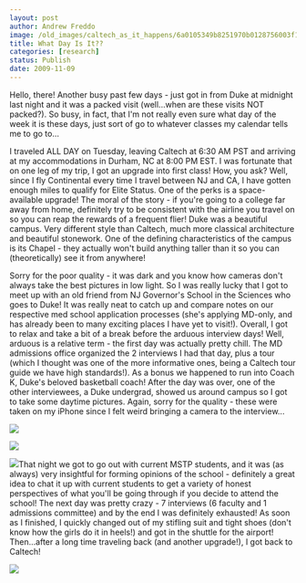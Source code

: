 ```yaml
---
layout: post
author: Andrew Freddo
image: /old_images/caltech_as_it_happens/6a0105349b8251970b0128756003f1970c.jpg
title: What Day Is It??
categories: [research]
status: Publish
date: 2009-11-09
---
```




Hello, there!
Another busy past few days - just got in from Duke at midnight last night and it was a packed visit (well...when are these visits NOT packed?). So busy, in fact, that I'm not really even sure what day of the week it is these days, just sort of go to whatever classes my calendar tells me to go to...

I traveled ALL DAY on Tuesday, leaving Caltech at 6:30 AM PST and arriving at my accommodations in Durham, NC at 8:00 PM EST. I was fortunate that on one leg of my trip, I got an upgrade into first class! How, you ask? Well, since I fly Continental every time I travel between NJ and CA, I have gotten enough miles to qualify for Elite Status. One of the perks is a space-available upgrade! The moral of the story - if you're going to a college far away from home, definitely try to be consistent with the airline you travel on so you can reap the rewards of a frequent flier!
Duke was a beautiful campus. Very different style than Caltech, much more classical architecture and beautiful stonework. One of the defining characteristics of the campus is its Chapel - they actually won't build anything taller than it so you can (theoretically) see it from anywhere!

 Sorry for the poor quality - it was dark and you know how cameras don't always take the best pictures in low light. So I was really lucky that I got to meet up with an old friend from NJ Governor's School in the Sciences who goes to Duke! It was really neat to catch up and compare notes on our respective med school application processes (she's applying MD-only, and has already been to many exciting places I have yet to visit!). Overall, I got to relax and take a bit of a break before the arduous interview days!
Well, arduous is a relative term - the first day was actually pretty chill. The MD admissions office organized the 2 interviews I had that day, plus a tour (which I thought was one of the more informative ones, being a Caltech tour guide we have high standards!). As a bonus we happened to run into Coach K, Duke's beloved basketball coach! After the day was over, one of the other interviewees, a Duke undergrad, showed us around campus so I got to take some daytime pictures. Again, sorry for the quality - these were taken on my iPhone since I felt weird bringing a camera to the interview...


![](/old_images/caltech_as_it_happens/6a0105349b8251970b0120a65f2537970b.jpg)

![](/old_images/caltech_as_it_happens/6a0105349b8251970b0120a65f2579970b.jpg)

![](/old_images/caltech_as_it_happens/6a0105349b8251970b0120a65f25a4970b.jpg)That night we got to go out with current MSTP students, and it was (as always) very insightful for forming opinions of the school - definitely a great idea to chat it up with current students to get a variety of honest perspectives of what you'll be going through if you decide to attend the school!
The next day was pretty crazy - 7 interviews (6 faculty and 1 admissions committee) and by the end I was definitely exhausted! As soon as I finished, I quickly changed out of my stifling suit and tight shoes (don't know how the girls do it in heels!) and got in the shuttle for the airport! Then...after a long time traveling back (and another upgrade!), I got back to Caltech!


![](/old_images/caltech_as_it_happens/6a0105349b8251970b0120a65f26e9970b.jpg)
